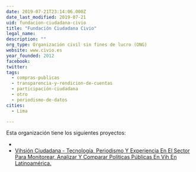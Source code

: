```yaml
---
date: 2019-07-21T23:14:06.000Z
date_last_modified: 2019-07-21
uid: fundacion-ciudadana-civio
title: "Fundación Ciudadana Civio"
legal_name: 
description: ""
org_type: Organización civil sin fines de lucro (ONG)
website: www.civio.es
year_founded: 2012
facebook: 
twitter: 
tags:
  - compras-publicas
  - transparencia-y-rendicion-de-cuentas
  - participación-ciudadana
  - otro
  - periodismo-de-datos
cities: 
  - Lima

---
```


Esta organización tiene los siguientes proyectos:

- [](/proyectos/vihsion-ciudadana-tecnologia-periodismo-y-experiencia-en-el-sector-para-monitorear-analizar-y-comparar-politicas-publicas-en-vih-en-latinoamerica)
- [Vihsión Ciudadana - Tecnología, Periodismo Y Experiencia En El Sector Para Monitorear, Analizar Y Comparar Políticas Públicas En Vih En Latinoamérica.](/proyectos/vihsion-ciudadana-tecnologia-periodismo-y-experiencia-en-el-sector-para-monitorear-analizar-y-comparar-politicas-publicas-en-vih-en-latinoamerica)
